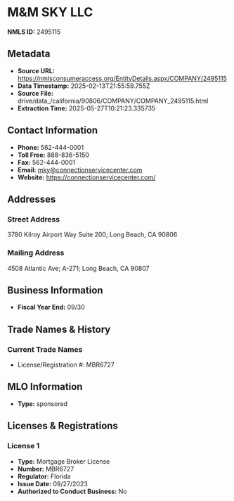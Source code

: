 # M&M SKY LLC

**NMLS ID:** 2495115

## Metadata
- **Source URL:** https://nmlsconsumeraccess.org/EntityDetails.aspx/COMPANY/2495115
- **Data Timestamp:** 2025-02-13T21:55:59.755Z
- **Source File:** drive/data_/california/90806/COMPANY/COMPANY_2495115.html
- **Extraction Time:** 2025-05-27T10:21:23.335735

## Contact Information
- **Phone:** 562-444-0001
- **Toll Free:** 888-836-5150
- **Fax:** 562-444-0001
- **Email:** mky@connectionservicecenter.com
- **Website:** https://connectionservicecenter.com/

## Addresses
### Street Address
3780 Kilroy Airport Way Suite 200; Long Beach, CA 90806

### Mailing Address
4508 Atlantic Ave; A-271; Long Beach, CA 90807

## Business Information
- **Fiscal Year End:** 09/30

## Trade Names & History
### Current Trade Names
- License/Registration #: MBR6727

## MLO Information
- **Type:** sponsored

## Licenses & Registrations

### License 1
- **Type:** Mortgage Broker License
- **Number:** MBR6727
- **Regulator:** Florida
- **Issue Date:** 09/27/2023
- **Authorized to Conduct Business:** No
